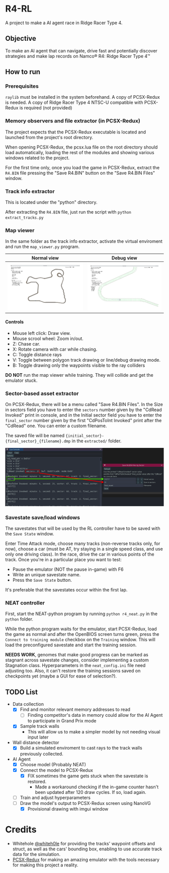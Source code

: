 # R4-RL
A project to make a AI agent race in Ridge Racer Type 4.

## Objective
To make an AI agent that can navigate, drive fast and potentially discover strategies and make lap records on Namco® R4: Ridge Racer Type 4™

## How to run
### Prerequisites
`raylib` must be installed in the system beforehand.
A copy of PCSX-Redux is needed.
A copy of Ridge Racer Type 4 NTSC-U compatible with PCSX-Redux is required (not provided)

### Memory observers and file extractor (in PCSX-Redux)
The project expects that the PCSX-Redux executable is located and launched from the project's root directory.

When opening PCSX-Redux, the pcsx.lua file on the root directory should load automatically, loading the rest of the modules and showing various windows related to the project.

For the first time only, once you load the game in PCSX-Redux, extract the `R4.BIN` file pressing the "Save R4.BIN" button on the "Save R4.BIN Files" window.

### Track info extractor
This is located under the "python" directory.

After extracting the `R4.BIN` file, just run the script with `python extract_tracks.py`

### Map viewer
In the same folder as the track info extractor, activate the virtual enviroment and run the `map_viewer.py` program.

| Normal view | Debug view | 
 :------: | :-------: 
| ![](screenshots/map_viewer_base.png) | ![](screenshots/map_viewer_debug.png) |


#### Controls
- Mouse left click: Draw view.
- Mouse scrool wheel: Zoom in/out.
- Z: Chase car.
- X: Rotate camera with car while chasing.
- C: Toggle distance rays
- V: Toggle between polygon track drawing or line/debug drawing mode.
- B: Toggle drawing only the waypoints visible to the ray colliders


__DO NOT__ run the map viewer while training. They will collide and get the emulator stuck.

### Sector-based asset extractor
On PCSX-Redux, there will be a menu called "Save R4.BIN Files". In the Size in sectors field you have to enter the `sectors` number given by the "CdRead Invoked" print in console, and in the Initial sector field you have to enter the `final_sector` number given by the  first "CdPosToInt Invoked" print after the "CdRead" one. You can enter a custom filename.

The saved file will be named `{initial_sector}-{final_sector}_{filename}.dmp` in the `extracted/` folder.

![](screenshots/save_assets_values.png)

### Savestate save/load windows
The savestates that will be used by the RL controller have to be saved with the `Save State` window.

Enter Time Attack mode, choose many tracks (non-reverse tracks only, for now), choose a car (must be AT, try staying in a single speed class, and use only one driving class).
In the race, drive the car in various points of the track. Once you're in a particular place you want to test: 
- Pause the emulator (NOT the pause in-game) with F6
- Write an unique savestate name.
- Press the `Save State` button.

It's preferable that the savestates occur within the first lap.

### NEAT controller
First, start the NEAT-python program by running `python r4_neat.py` in the `python` folder.

While the python program waits for the emulator, start PCSX-Redux, load the game as normal and after the OpenBIOS screen turns green, press the `Connect to training module` checkbox on the `Training` window. This will load the preconfigured savestate and start the training session.

__NEEDS WORK__, genomes that make good progress can be marked as stagnant across savestate changes, consider implementing a custom Stagnation class. Hyperparameters in the `neat_config.ini` file need adjusting too. Also, it can't restore the training sessions saved on checkpoints yet (maybe a GUI for ease of selection?).

## TODO List
- Data collection
    - [x] Find and monitor relevant memory addresses to read
        - [ ] Finding competitor's data in memory could allow for the AI Agent to participate in Grand Prix mode
    - [x] Sample track walls
        - This will allow us to make a simpler model by not needing visual input later
- Wall distance detector
    - [X] Build a simulated enviroment to cast rays to the track walls previously collected.
- AI Agent
    - [x] Choose model (Probably NEAT)
    - [X] Connect the model to PCSX-Redux
        - [x] FIX sometimes the game gets stuck when the savestate is restored.
            - Made a workaround checking if the in-game counter hasn't been updated after 120 draw cycles. If so, load again.
    - [ ] Train and adjust hyperparameters
    - [ ] Draw the model's output to PCSX-Redux screen using NanoVG
        - [x] Provisional drawing with imgui window

# Credits
- Whitehole [@whiteh0le](https://github.com/whiteh0le) for providing the tracks' waypoint offsets and struct, as well as the cars' bounding box, enabling to use accurate track data for the simulation.
- [PCSX-Redux](https://github.com/grumpycoders/pcsx-redux/) for making an amazing emulator with the tools necessary for making this project a reality.